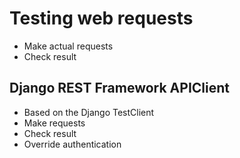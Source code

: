 # Testing web requests

 - Make actual requests
 - Check result

## Django REST Framework APIClient

- Based on the Django TestClient
- Make requests
- Check result
- Override authentication